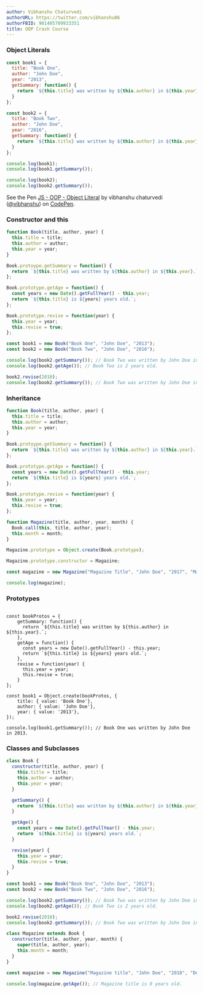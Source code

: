 ```yaml
---
author: Vibhanshu Chaturvedi
authorURL: https://twitter.com/vibhanshu86
authorFBID: 901405709933351
title: OOP Crash Course
---
```


### Object Literals

```javascript
const book1 = {
  title: "Book One",
  author: "John Doe",
  year: "2013",
  getSummary: function() {
    return `${this.title} was written by ${this.author} in ${this.year}.`;
  }
};

const book2 = {
  title: "Book Two",
  author: "John Doe",
  year: "2016",
  getSummary: function() {
    return `${this.title} was written by ${this.author} in ${this.year}.`;
  }
};

console.log(book1);
console.log(book1.getSummary());

console.log(book2);
console.log(book2.getSummary());
```

<p data-height="488" data-theme-id="0" data-slug-hash="EGwpoE" data-default-tab="js" data-user="vibhanshu" data-pen-title="JS - OOP - Object Literal" data-preview="true" class="codepen">See the Pen <a href="https://codepen.io/vibhanshu/pen/EGwpoE/">JS - OOP - Object Literal</a> by vibhanshu chaturvedi (<a href="https://codepen.io/vibhanshu">@vibhanshu</a>) on <a href="https://codepen.io">CodePen</a>.</p>
<script async src="https://static.codepen.io/assets/embed/ei.js"></script>

### Constructor and this

```javascript
function Book(title, author, year) {
  this.title = title;
  this.author = author;
  this.year = year;
}

Book.protoype.getSummary = function() {
  return `${this.title} was written by ${this.author} in ${this.year}.`;
};

Book.prototype.getAge = function() {
  const years = new Date().getFullYear() - this.year;
  return `${this.title} is ${years} years old.`;
};

Book.prototype.revise = function(year) {
  this.year = year;
  this.revise = true;
};

const book1 = new Book("Book One", "John Doe", "2013");
const book2 = new Book("Book Two", "John Doe", "2016");

console.log(book2.getSummary()); // Book Two was written by John Doe in 2016.
console.log(book2.getAge()); // Book Two is 2 years old.

book2.revise(2018);
console.log(book2.getSummary()); // Book Two was written by John Doe in 2018.
```

### Inheritance

```javascript
function Book(title, author, year) {
  this.title = title;
  this.author = author;
  this.year = year;
}

Book.protoype.getSummary = function() {
  return `${this.title} was written by ${this.author} in ${this.year}.`;
};

Book.prototype.getAge = function() {
  const years = new Date().getFullYear() - this.year;
  return `${this.title} is ${years} years old.`;
};

Book.prototype.revise = function(year) {
  this.year = year;
  this.revise = true;
};

function Magazine(title, author, year, month) {
  Book.call(this, title, author, year);
  this.month = month;
}

Magazine.prototype = Object.create(Book.prototype);

Magazine.prototype.constructor = Magazine;

const magazine = new Magazine("Magazine Title", "John Doe", "2017", "May");

console.log(magazine);
```

### Prototypes

```javasript

const bookProtos = {
    getSummary: function() {
      return `${this.title} was written by ${this.author} in ${this.year}.`;
    },
    getAge = function() {
      const years = new Date().getFullYear() - this.year;
      return `${this.title} is ${years} years old.`;
    },
    revise = function(year) {
      this.year = year;
      this.revise = true;
    }
};

const book1 = Object.create(bookProtos, {
    title: { value: 'Book One'},
    author: { value: 'John Doe'},
    year: { value: '2013'},
});

console.log(book1.getSummary()); // Book One was written by John Doe in 2013.

```

### Classes and Subclasses

```javascript Class
class Book {
  constructor(title, author, year) {
    this.title = title;
    this.author = author;
    this.year = year;
  }

  getSummary() {
    return `${this.title} was written by ${this.author} in ${this.year}.`;
  }

  getAge() {
    const years = new Date().getFullYear() - this.year;
    return `${this.title} is ${years} years old.`;
  }

  revise(year) {
    this.year = year;
    this.revise = true;
  }
}

const book1 = new Book("Book One", "John Doe", "2013");
const book2 = new Book("Book Two", "John Doe", "2016");

console.log(book2.getSummary()); // Book Two was written by John Doe in 2016.
console.log(book2.getAge()); // Book Two is 2 years old.

book2.revise(2018);
console.log(book2.getSummary()); // Book Two was written by John Doe in 2018.

class Magazine extends Book {
  constructor(title, author, year, month) {
    super(title, author, year);
    this.month = month;
  }
}

const magazine = new Magazine("Magazine title", "John Doe", "2018", "Dec");

console.log(magazine.getAge()); // Magazine title is 0 years old.
```
